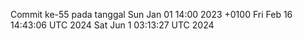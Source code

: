 Commit ke-55 pada tanggal Sun Jan 01 14:00 2023 +0100
Fri Feb 16 14:43:06 UTC 2024
Sat Jun  1 03:13:27 UTC 2024
